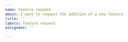 ```yaml
---
name: Feature request
about: I want to request the addition of a new feature
title: ''
labels: feature request
assignees: ''

---
```

